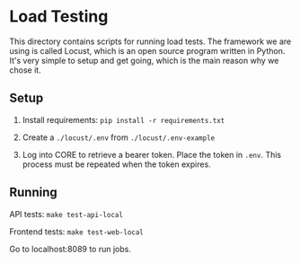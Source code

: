# Load Testing

This directory contains scripts for running load tests. The framework we are
using is called Locust, which is an open source program written in Python. It's
very simple to setup and get going, which is the main reason why we chose it.

## Setup

1. Install requirements: `pip install -r requirements.txt`

2. Create a `./locust/.env` from `./locust/.env-example`

3. Log into CORE to retrieve a bearer token. Place the token in `.env`. This
   process must be repeated when the token expires.

## Running

API tests: `make test-api-local`

Frontend tests: `make test-web-local`

Go to localhost:8089 to run jobs.
